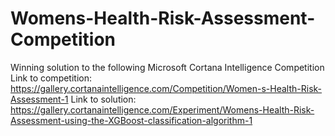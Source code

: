 # Womens-Health-Risk-Assessment-Competition
Winning solution to the following Microsoft Cortana Intelligence Competition
Link to competition: https://gallery.cortanaintelligence.com/Competition/Women-s-Health-Risk-Assessment-1 
Link to solution: https://gallery.cortanaintelligence.com/Experiment/Womens-Health-Risk-Assessment-using-the-XGBoost-classification-algorithm-1
